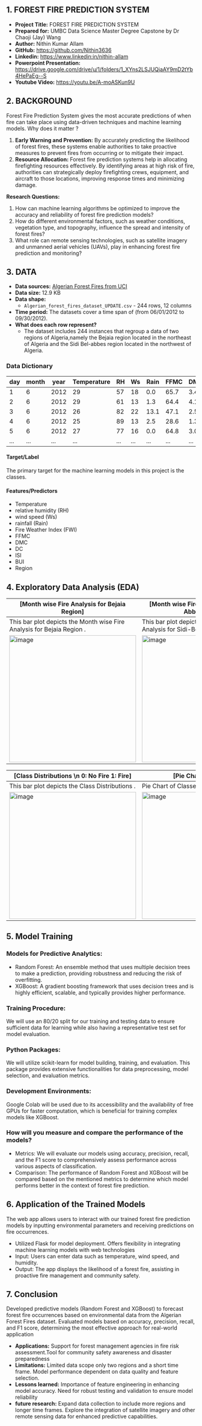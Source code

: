 ## 1. FOREST FIRE PREDICTION SYSTEM

- **Project Title:** FOREST FIRE PREDICTION SYSTEM
- **Prepared for:** UMBC Data Science Master Degree Capstone by Dr Chaoji (Jay) Wang 
- **Author:** Nithin Kumar Allam
- **GitHub:** https://github.com/Nithin3636
- **Linkedin:** https://www.linkedin:in/nithin-allam
- **Powerpoint Presentation:** https://drive.google.com/drive/u/1/folders/1_XYns2LSJUQjaAY9mD2tYb4HePaEg--S
- **Youtube Video:** https://youtu.be/A-moASKun9U


## 2. BACKGROUND

Forest Fire Prediction System gives the most accurate predictions of when fire can take place using data-driven techniques and machine learning models.
Why does it matter ?
1. **Early Warning and Prevention:** By accurately predicting the likelihood of forest fires, these systems enable authorities to take proactive measures to prevent fires from occurring or to mitigate their impact. 
2. **Resource Allocation:** Forest fire prediction systems help in allocating firefighting resources effectively. By identifying areas at high risk of fire, authorities can strategically deploy firefighting crews, equipment, and aircraft to those locations, improving response times and minimizing damage.

**Research Questions:**
1. How can machine learning algorithms be optimized to improve the accuracy and reliability of forest fire prediction models?
2. How do different environmental factors, such as weather conditions, vegetation type, and topography, influence the spread and intensity of forest fires?
3. What role can remote sensing technologies, such as satellite imagery and unmanned aerial vehicles (UAVs), play in enhancing forest fire prediction and monitoring?

## 3. DATA

- **Data sources:** [Algerian Forest Fires from UCI](https://archive.ics.uci.edu/dataset/547/algerian+forest+fires+dataset)
- **Data size:** 12.9 KB
- **Data shape:** 
  - `Algerian_forest_fires_dataset_UPDATE.csv` - 244 rows, 12 columns
- **Time period:** The datasets cover a time span of (from 06/01/2012 to 09/30/2012).
- **What does each row represent?**
  - The dataset includes 244 instances that regroup a data of two regions of Algeria,namely the Bejaia region located in the northeast of Algeria and the Sidi Bel-abbes region located in the northwest of Algeria.

### Data Dictionary

| day | month | year | Temperature | RH | Ws | Rain | FFMC | DMC | DC | ISI | BUI | FWI | Classes | Region |
|-----|-------|------|-------------|----|----|------|------|-----|----|-----|-----|-----|---------|--------|
| 1   | 6     | 2012 | 29          | 57 | 18 | 0.0  | 65.7 | 3.4 | 7.6 | 1.3 | 3.4 | 0.5 | 0       | 1      |
| 2   | 6     | 2012 | 29          | 61 | 13 | 1.3  | 64.4 | 4.1 | 7.6 | 1.0 | 3.9 | 0.4 | 0       | 1      |
| 3   | 6     | 2012 | 26          | 82 | 22 | 13.1 | 47.1 | 2.5 | 7.1 | 0.3 | 2.7 | 0.1 | 0       | 1      |
| 4   | 6     | 2012 | 25          | 89 | 13 | 2.5  | 28.6 | 1.3 | 6.9 | 0.0 | 1.7 | 0.0 | 0       | 1      |
| 5   | 6     | 2012 | 27          | 77 | 16 | 0.0  | 64.8 | 3.0 | 14.2| 1.2 | 3.9 | 0.5 | 0       | 1      |
| ... | ...   | ...  | ...         | ...| ...| ...  | ...  | ... | ... | ... | ... | ... | ...     | ...    |


#### Target/Label
The primary target for the machine learning models in this project is the classes. 

#### Features/Predictors
- Temperature
- relative humidity (RH)
- wind speed (Ws)
- rainfall (Rain)
- Fire Weather Index (FWI)
- FFMC
- DMC
- DC
- ISI
- BUI
- Region

## 4. Exploratory Data Analysis (EDA)
| [Month wise Fire Analysis for Bejaia Region] | [Month wise Fire Analysis for Sidi-Bel Abbes Region] |
|------------------------------|-----------------------|
| This bar plot depicts the Month wise Fire Analysis for Bejaia Region . | This bar plot depicts the Month wise Fire Analysis for Sidi-Bel Abbes Region. |
| <img width="337" alt="image" src="https://github.com/Nithin3636/UMBC-DATA606-Capstone/assets/145934081/11f12b3c-7d86-4dfb-97ad-6e8f8785e07f"> | <img width="337" alt="image" src="https://github.com/Nithin3636/UMBC-DATA606-Capstone/assets/145934081/8d347a78-9a97-46a2-aee2-49a3f97e2008"> |

| [Class Distributions \n 0: No Fire 1: Fire] | [Pie Chart of Classes] |
|------------------------------|-----------------------|
| This bar plot depicts the Class Distributions  . |Pie Chart of Classes. |
| <img width="337" alt="image" src="https://github.com/Nithin3636/UMBC-DATA606-Capstone/assets/145934081/6656c471-01e4-4949-8390-f96229f6f48a"> | <img width="337" alt="image" src="https://github.com/Nithin3636/UMBC-DATA606-Capstone/assets/145934081/4a487fef-7c6e-4b4c-bfe8-f1117ffb89e8"> |



## 5. Model Training

### Models for Predictive Analytics:
- Random Forest: An ensemble method that uses multiple decision trees to make a prediction, providing robustness and reducing the risk of overfitting.
- XGBoost: A gradient boosting framework that uses decision trees and is highly efficient, scalable, and typically provides higher performance.

### Training Procedure:
We will use an 80/20 split for our training and testing data to ensure sufficient data for learning while also having a representative test set for model evaluation.

### Python Packages:
We will utilize scikit-learn for model building, training, and evaluation. This package provides extensive functionalities for data preprocessing, model selection, and evaluation metrics.

### Development Environments:
Google Colab will be used due to its accessibility and the availability of free GPUs for faster computation, which is beneficial for training complex models like XGBoost.
### How will you measure and compare the performance of the models?
- Metrics: We will evaluate our models using accuracy, precision, recall, and the F1 score to comprehensively assess performance across various aspects of classification.
- Comparison: The performance of Random Forest and XGBoost will be compared based on the mentioned metrics to determine which model performs better in the context of forest fire prediction.
  
## 6. Application of the Trained Models
The web app allows users to interact with our trained forest fire prediction models by inputting environmental parameters and receiving predictions on fire occurrences.
- Utilized Flask for model deployment. Offers flexibility in integrating machine learning models with web technologies
- Input: Users can enter data such as temperature, wind speed, and humidity.
- Output: The app displays the likelihood of a forest fire, assisting in proactive fire management and community safety.

## 7. Conclusion
Developed predictive models (Random Forest and XGBoost) to forecast forest fire occurrences based on environmental data from the Algerian Forest Fires dataset. Evaluated models based on accuracy, precision, recall, and F1 score, determining the most effective approach for real-world application
- **Applications:** Support for forest management agencies in fire risk assessment.Tool for community safety awareness and disaster preparedness
- **Limitations:** Limited data scope only two regions and a short time frame. Model performance dependent on data quality and feature selection.
- **Lessons learned:** Importance of feature engineering in enhancing model accuracy. Need for robust testing and validation to ensure model reliability
- **future research:** Expand data collection to include more regions and longer time frames. Explore the integration of satellite imagery and other remote sensing data for enhanced predictive capabilities.
